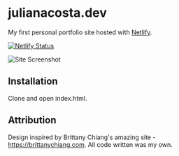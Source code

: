 # julianacosta.dev

My first personal portfolio site hosted with [Netlify](https://www.netlify.com/).

[![Netlify Status](https://api.netlify.com/api/v1/badges/a9028886-583f-4138-bad8-07d1374455fe/deploy-status)](https://app.netlify.com/sites/pensive-leavitt-c3de6b/deploys)

![Site Screenshot](https://raw.githubusercontent.com/julacosta9/portfolio-v1/master/assets/readme-screenshot.png "Site Screenshot")

## Installation

Clone and open index.html.

## Attribution

Design inspired by Brittany Chiang's amazing site - https://brittanychiang.com. All code written was my own.